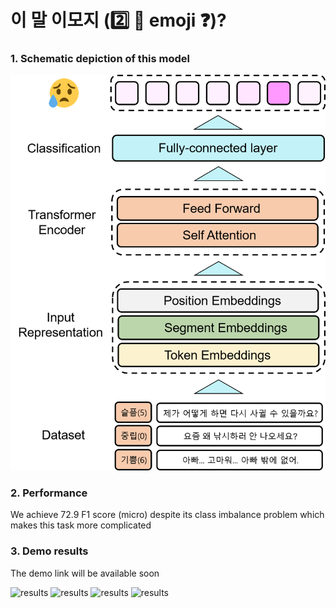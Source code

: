 # 이 말 이모지 (:two: :horse: emoji :question:)?

### 1. Schematic depiction of this model

![model_overview](./emoji.png)

### 2. Performance

We achieve 72.9 F1 score (micro) despite its class imbalance problem which makes this task more complicated

### 3. Demo results

The demo link will be available soon

![results](./imgs/11.png./emoji.png)
![results](./imgs/22.png./emoji.png)
![results](./imgs/44.png./emoji.png)
![results](./imgs/55.png./emoji.png)

